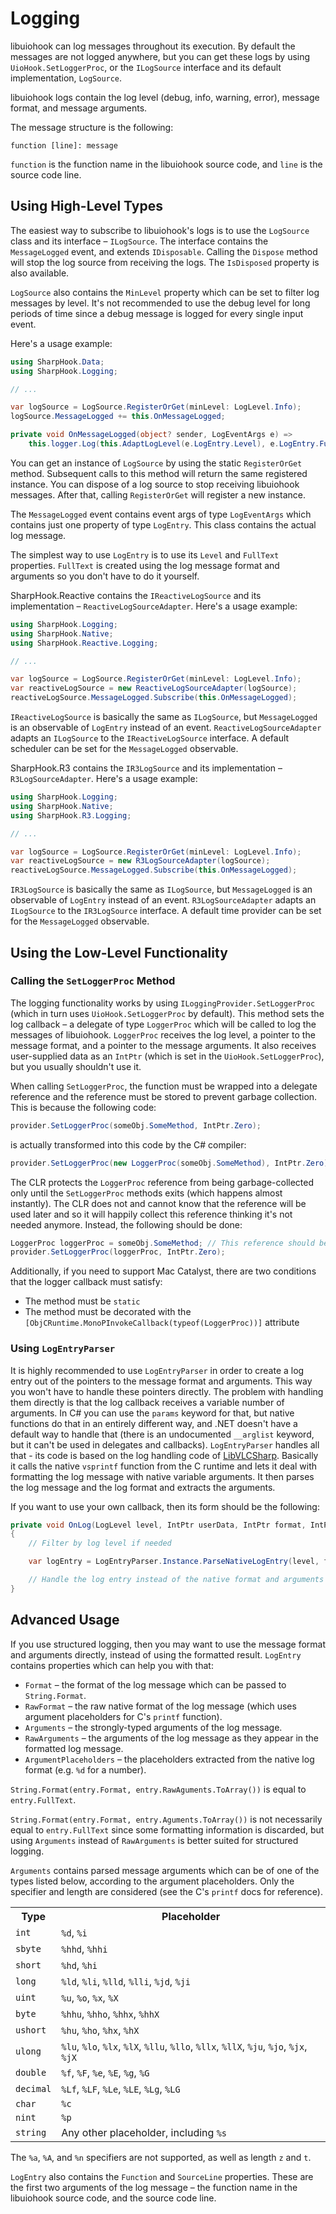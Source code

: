 # Logging

libuiohook can log messages throughout its execution. By default the messages are not logged anywhere, but you can get
these logs by using `UioHook.SetLoggerProc`, or the `ILogSource` interface and its default implementation, `LogSource`.

libuiohook logs contain the log level (debug, info, warning, error), message format, and message arguments.

The message structure is the following:

```
function [line]: message
```

`function` is the function name in the libuiohook source code, and `line` is the source code line.

## Using High-Level Types

The easiest way to subscribe to libuiohook's logs is to use the `LogSource` class and its interface – `ILogSource`. The
interface contains the `MessageLogged` event, and extends `IDisposable`. Calling the `Dispose` method will stop the log
source from receiving the logs. The `IsDisposed` property is also available.

`LogSource` also contains the `MinLevel` property which can be set to filter log messages by level. It's not recommended
to use the debug level for long periods of time since a debug message is logged for every single input event.

Here's a usage example:

```c#
using SharpHook.Data;
using SharpHook.Logging;

// ...

var logSource = LogSource.RegisterOrGet(minLevel: LogLevel.Info);
logSource.MessageLogged += this.OnMessageLogged;

private void OnMessageLogged(object? sender, LogEventArgs e) =>
    this.logger.Log(this.AdaptLogLevel(e.LogEntry.Level), e.LogEntry.FullText);
```

You can get an instance of `LogSource` by using the static `RegisterOrGet` method. Subsequent calls to this method will
return the same registered instance. You can dispose of a log source to stop receiving libuiohook messages. After that,
calling `RegisterOrGet` will register a new instance.

The `MessageLogged` event contains event args of type `LogEventArgs` which contains just one property of type
`LogEntry`. This class contains the actual log message.

The simplest way to use `LogEntry` is to use its `Level` and `FullText` properties. `FullText` is created using the log
message format and arguments so you don't have to do it yourself.

SharpHook.Reactive contains the `IReactiveLogSource` and its implementation – `ReactiveLogSourceAdapter`. Here's a
usage example:

```c#
using SharpHook.Logging;
using SharpHook.Native;
using SharpHook.Reactive.Logging;

// ...

var logSource = LogSource.RegisterOrGet(minLevel: LogLevel.Info);
var reactiveLogSource = new ReactiveLogSourceAdapter(logSource);
reactiveLogSource.MessageLogged.Subscribe(this.OnMessageLogged);
```

`IReactiveLogSource` is basically the same as `ILogSource`, but `MessageLogged` is an observable of `LogEntry` instead
of an event. `ReactiveLogSourceAdapter` adapts an `ILogSource` to the `IReactiveLogSource` interface. A default
scheduler can be set for the `MessageLogged` observable.

SharpHook.R3 contains the `IR3LogSource` and its implementation – `R3LogSourceAdapter`. Here's a usage example:

```c#
using SharpHook.Logging;
using SharpHook.Native;
using SharpHook.R3.Logging;

// ...

var logSource = LogSource.RegisterOrGet(minLevel: LogLevel.Info);
var reactiveLogSource = new R3LogSourceAdapter(logSource);
reactiveLogSource.MessageLogged.Subscribe(this.OnMessageLogged);
```

`IR3LogSource` is basically the same as `ILogSource`, but `MessageLogged` is an observable of `LogEntry` instead of an
event. `R3LogSourceAdapter` adapts an `ILogSource` to the `IR3LogSource` interface. A default time provider can be set
for the `MessageLogged` observable.

## Using the Low-Level Functionality

### Calling the `SetLoggerProc` Method

The logging functionality works by using `ILoggingProvider.SetLoggerProc` (which in turn uses `UioHook.SetLoggerProc` by
default). This method sets the log callback – a delegate of type `LoggerProc` which will be called to log the messages
of libuiohook. `LoggerProc` receives the log level, a pointer to the message format, and a pointer to the message
arguments. It also receives user-supplied data as an `IntPtr` (which is set in the `UioHook.SetLoggerProc`), but you
usually shouldn't use it.

When calling `SetLoggerProc`, the function must be wrapped into a delegate reference and the reference must be stored
to prevent garbage collection. This is because the following code:

```c#
provider.SetLoggerProc(someObj.SomeMethod, IntPtr.Zero);
```

is actually transformed into this code by the C# compiler:

```c#
provider.SetLoggerProc(new LoggerProc(someObj.SomeMethod), IntPtr.Zero);
```

The CLR protects the `LoggerProc` reference from being garbage-collected only until the `SetLoggerProc` methods exits
(which happens almost instantly). The CLR does not and cannot know that the reference will be used later and so it will
happily collect this reference thinking it's not needed anymore. Instead, the following should be done:

```c#
LoggerProc loggerProc = someObj.SomeMethod; // This reference should be stored, e.g., as a field of the object
provider.SetLoggerProc(loggerProc, IntPtr.Zero);
```

Additionally, if you need to support Mac Catalyst, there are two conditions that the logger callback must satisfy:

- The method must be `static`
- The method must be decorated with the `[ObjCRuntime.MonoPInvokeCallback(typeof(LoggerProc))]` attribute

### Using `LogEntryParser`

It is highly recommended to use `LogEntryParser` in order to create a log entry out of the pointers to the message
format and arguments. This way you won't have to handle these pointers directly. The problem with handling them directly
is that the log callback receives a variable number of arguments. In C# you can use the `params` keyword for that, but
native functions do that in an entirely different way, and .NET doesn't have a default way to handle that (there is an
undocumented `__arglist` keyword, but it can't be used in delegates and callbacks). `LogEntryParser` handles all that -
its code is based on the log handling code of [LibVLCSharp](https://github.com/videolan/libvlcsharp). Basically it calls
the native `vsprintf` function from the C runtime and lets it deal with formatting the log message with native variable
arguments. It then parses the log message and the log format and extracts the arguments.

If you want to use your own callback, then its form should be the following:

```c#
private void OnLog(LogLevel level, IntPtr userData, IntPtr format, IntPtr args)
{
    // Filter by log level if needed

    var logEntry = LogEntryParser.Instance.ParseNativeLogEntry(level, format, args);

    // Handle the log entry instead of the native format and arguments
}
```

## Advanced Usage

If you use structured logging, then you may want to use the message format and arguments directly, instead of using the
formatted result. `LogEntry` contains properties which can help you with that:

- `Format` – the format of the log message which can be passed to `String.Format`.
- `RawFormat` – the raw native format of the log message (which uses argument placeholders for C's `printf` function).
- `Arguments` – the strongly-typed arguments of the log message.
- `RawArguments` – the arguments of the log message as they appear in the formatted log message.
- `ArgumentPlaceholders` – the placeholders extracted from the native log format (e.g. `%d` for a number).

`String.Format(entry.Format, entry.RawAguments.ToArray())` is equal to `entry.FullText`.

`String.Format(entry.Format, entry.Aguments.ToArray())` is not necessarily equal to `entry.FullText` since some
formatting information is discarded, but using `Arguments` instead of `RawArguments` is better suited for structured
logging.

`Arguments` contains parsed message arguments which can be of one of the types listed below, according to the argument
placeholders. Only the specifier and length are considered (see the C's `printf` docs for reference).

<table>
  <tr>
    <th>Type</th>
    <th>Placeholder</th>
  </tr>
  <tr>
    <td><code>int</code></td>
    <td><code>%d</code>, <code>%i</code></td>
  </tr>
  <tr>
    <td><code>sbyte</code></td>
    <td><code>%hhd</code>, <code>%hhi</code></td>
  </tr>
  <tr>
    <td><code>short</code></td>
    <td><code>%hd</code>, <code>%hi</code></td>
  </tr>
  <tr>
    <td><code>long</code></td>
    <td>
        <code>%ld</code>, <code>%li</code>, <code>%lld</code>, <code>%lli</code>, <code>%jd</code>, <code>%ji</code>
    </td>
  </tr>
  <tr>
    <td><code>uint</code></td>
    <td><code>%u</code>, <code>%o</code>, <code>%x</code>, <code>%X</code></td>
  </tr>
  <tr>
    <td><code>byte</code></td>
    <td><code>%hhu</code>, <code>%hho</code>, <code>%hhx</code>, <code>%hhX</code></td>
  </tr>
  <tr>
    <td><code>ushort</code></td>
    <td><code>%hu</code>, <code>%ho</code>, <code>%hx</code>, <code>%hX</code></td>
  </tr>
  <tr>
    <td><code>ulong</code></td>
    <td>
        <code>%lu</code>, <code>%lo</code>, <code>%lx</code>, <code>%lX</code>, <code>%llu</code>, <code>%llo</code>,
        <code>%llx</code>, <code>%llX</code>, <code>%ju</code>, <code>%jo</code>, <code>%jx</code>, <code>%jX</code>
    </td>
  </tr>
  <tr>
    <td><code>double</code></td>
    <td><code>%f</code>, <code>%F</code>, <code>%e</code>, <code>%E</code>, <code>%g</code>, <code>%G</code></td>
  </tr>
  <tr>
    <td><code>decimal</code></td>
    <td><code>%Lf</code>, <code>%LF</code>, <code>%Le</code>, <code>%LE</code>, <code>%Lg</code>, <code>%LG</code></td>
  </tr>
  <tr>
    <td><code>char</code></td>
    <td><code>%c</code></td>
  </tr>
  <tr>
    <td><code>nint</code></td>
    <td><code>%p</code></td>
  </tr>
  <tr>
    <td><code>string</code></td>
    <td>Any other placeholder, including <code>%s</code></td>
  </tr>
</table>

The `%a`, `%A`, and `%n` specifiers are not supported, as well as length `z` and `t`.

`LogEntry` also contains the `Function` and `SourceLine` properties. These are the first two arguments of the log
message – the function name in the libuiohook source code, and the source code line.
